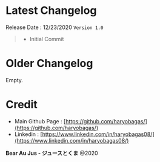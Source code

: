 # Latest Changelog
Release Date : 12/23/2020 `Version 1.0`

> + Initial Commit

# Older Changelog
Empty.

# Credit
+ Main Github Page : [https://github.com/haryobagas/](https://github.com/haryobagas/)
+ Linkedin : [https://www.linkedin.com/in/haryobagas08/](https://www.linkedin.com/in/haryobagas08/)

**Bear Au Jus - ジュースとくま** @2020
